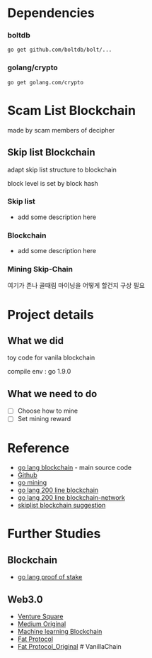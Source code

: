 # Dependencies
### boltdb
<code>go get github.com/boltdb/bolt/...</code>
### golang/crypto
<code>go get golang.com/crypto </code>

# Scam List Blockchain
made by scam members of decipher

## Skip list Blockchain
adapt skip list structure to blockchain

block level is set by block hash

### Skip list

- add some description here

### Blockchain

- add some description here

### Mining Skip-Chain

여기가 존나 골때림 마이닝을 어떻게 할건지 구상 필요

# Project details

## What we did

toy code for vanila blockchain

compile env : go 1.9.0

## What we need to do

- [ ] Choose how to mine
- [ ] Set mining reward

# Reference
- [go lang blockchain](https://jeiwan.cc/posts/building-blockchain-in-go-part-1/) - main source code
- [Github](https://github.com/Jeiwan/blockchain_go/)
- [go mining](https://medium.com/@mycoralhealth/code-your-own-blockchain-mining-algorithm-in-go-82c6a71aba1f)
- [go lang 200 line blockchain](https://medium.com/@mycoralhealth/code-your-own-blockchain-in-less-than-200-lines-of-go-e296282bcffc)
- [go lang 200 line blockchain-network](https://medium.com/@mycoralhealth/part-2-networking-code-your-own-blockchain-in-less-than-200-lines-of-go-17fe1dad46e1)
- [skiplist blockchain suggestion](https://github.com/blockstack/blockstack-core/issues/146)
# Further Studies
## Blockchain
- [go lang proof of stake](https://medium.com/@mycoralhealth/code-your-own-proof-of-stake-blockchain-in-go-610cd99aa658)

## Web3.0
- [Venture Square](http://www.venturesquare.net/761294)
- [Medium Original](https://medium.com/@matteozago/why-the-web-3-0-matters-and-you-should-know-about-it-a5851d63c949)
- [Machine learning Blockchain](https://medium.com/@FEhrsam/blockchain-based-machine-learning-marketplaces-cb2d4dae2c17)
- [Fat Protocol](https://medium.com/@christyhyungwonchoi/whats-great-about-blockchain-1-fat-protocol-%ED%94%84%EB%A1%9C%ED%86%A0%EC%BD%9C%EC%9D%98-%ED%98%81%EC%8B%A0-f4fae0dbb5a7)
- [Fat Protocol_Original](http://www.usv.com/blog/fat-protocols)
#   V a n i l l a C h a i n  
 